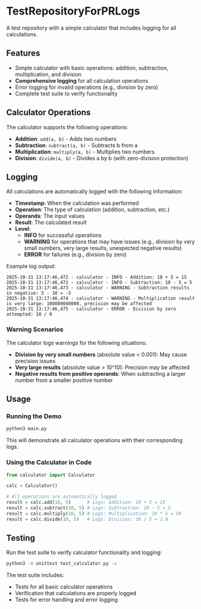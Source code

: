 # TestRepositoryForPRLogs
A test repository with a simple calculator that includes logging for all calculations.

## Features

- Simple calculator with basic operations: addition, subtraction, multiplication, and division
- **Comprehensive logging** for all calculation operations
- Error logging for invalid operations (e.g., division by zero)
- Complete test suite to verify functionality

## Calculator Operations

The calculator supports the following operations:
- **Addition**: `add(a, b)` - Adds two numbers
- **Subtraction**: `subtract(a, b)` - Subtracts b from a
- **Multiplication**: `multiply(a, b)` - Multiplies two numbers
- **Division**: `divide(a, b)` - Divides a by b (with zero-division protection)

## Logging

All calculations are automatically logged with the following information:
- **Timestamp**: When the calculation was performed
- **Operation**: The type of calculation (addition, subtraction, etc.)
- **Operands**: The input values
- **Result**: The calculated result
- **Level**: 
  - **INFO** for successful operations
  - **WARNING** for operations that may have issues (e.g., division by very small numbers, very large results, unexpected negative results)
  - **ERROR** for failures (e.g., division by zero)

Example log output:
```
2025-10-31 13:17:46,472 - calculator - INFO - Addition: 10 + 5 = 15
2025-10-31 13:17:46,472 - calculator - INFO - Subtraction: 10 - 5 = 5
2025-10-31 13:17:46,473 - calculator - WARNING - Subtraction results in negative: 5 - 10 = -5
2025-10-31 13:17:46,474 - calculator - WARNING - Multiplication result is very large: 100000000000, precision may be affected
2025-10-31 13:17:46,475 - calculator - ERROR - Division by zero attempted: 10 / 0
```

### Warning Scenarios

The calculator logs warnings for the following situations:
- **Division by very small numbers** (absolute value < 0.001): May cause precision issues
- **Very large results** (absolute value > 10^10): Precision may be affected
- **Negative results from positive operands**: When subtracting a larger number from a smaller positive number

## Usage

### Running the Demo

```bash
python3 main.py
```

This will demonstrate all calculator operations with their corresponding logs.

### Using the Calculator in Code

```python
from calculator import Calculator

calc = Calculator()

# All operations are automatically logged
result = calc.add(10, 5)      # Logs: Addition: 10 + 5 = 15
result = calc.subtract(10, 5) # Logs: Subtraction: 10 - 5 = 5
result = calc.multiply(10, 5) # Logs: Multiplication: 10 * 5 = 50
result = calc.divide(10, 5)   # Logs: Division: 10 / 5 = 2.0
```

## Testing

Run the test suite to verify calculator functionality and logging:

```bash
python3 -m unittest test_calculator.py -v
```

The test suite includes:
- Tests for all basic calculator operations
- Verification that calculations are properly logged
- Tests for error handling and error logging
